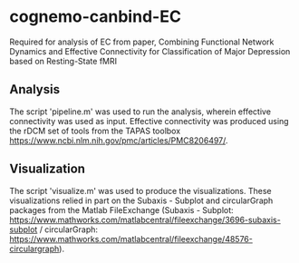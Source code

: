 # cognemo-canbind-EC
Required for analysis of EC from paper, Combining Functional Network Dynamics and Effective Connectivity for Classification of Major Depression based on Resting-State fMRI

## Analysis
The script 'pipeline.m' was used to run the analysis, wherein effective connectivity was used as input. Effective connectivity was produced using the rDCM set of tools from the TAPAS toolbox https://www.ncbi.nlm.nih.gov/pmc/articles/PMC8206497/.

## Visualization
The script 'visualize.m' was used to produce the visualizations. These visualizations relied in part on the Subaxis - Subplot and circularGraph packages from the Matlab FileExchange (Subaxis - Subplot: https://www.mathworks.com/matlabcentral/fileexchange/3696-subaxis-subplot / circularGraph: https://www.mathworks.com/matlabcentral/fileexchange/48576-circulargraph).
